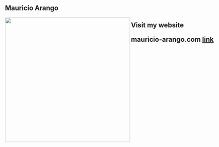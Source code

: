 <html>
  <head>
    <meta charset="utf-8">
    <meta name="viewport" content="width=device-width, initial-scale=1, minimal-ui">
    <title>MY NAME</title>
    <link rel="stylesheet" href="github-markdown.css">
    <style>
      body {
        box-sizing: border-box;
        min-width: 200px;
        max-width: 980px;
        margin: 0 auto;
        padding: 45px;
      }
    </style>
  </head>
  <body>
    <article class="markdown-body">
      <p align="center">
        <h1>Mauricio Arango</h1>
      </p>
      <p align="center">
        <img src="https://marangoisa.github.io/perfil.jpg" align="left" width="400">
      </p>
      <h2>Visit my website
        <p>mauricio-arango.com <a href="https://www.mauricio-arango.com/">link</a></p>
    </h2>
    </article>
  </body>
</html>
